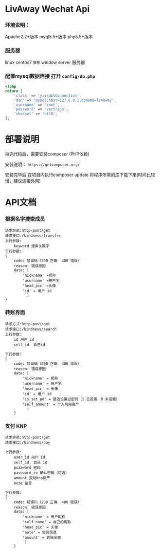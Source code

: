 # LivAway Wechat Api
### 环境说明：
Apache2.2+版本
myql5.5+版本
php5.5+版本
### 服务器 
linux centos7 `推荐`
window server 服务器
### 配置mysql数据连接 打开 `config/db.php`
```php
<?php
return [
    'class' => 'yii\db\Connection',
    'dsn' => 'mysql:host=127.0.0.1;dbname=livaway',
    'username' => 'root',
    'password' => 'vertrigo',
    'charset' => 'utf8',
];

```

# 部署说明

拉完代码后，需要安装composer (PHP依赖)

安装说明： `https://getcomposer.org/`

安装完毕后 在项目内执行composer update 将程序所需的库下载下来(时间比较慢，建议连接外网)

# API文档
### 根据名字搜索成员

    请求方式:http-post/get
    请求接口:/kindness/transfer
    上行参数:
        keyword 搜索关键字
    下行参数:
    {
        code: 错误码（200 正确  400 错误）
        reason: 错误原因
        data: [
            'nickname' =昵称
            'username' =用户名
            'head_pic' =头像
            'id' = 用户 id
              ]
    }


### 转账界面

    请求方式:http-post/get
    请求接口:/kindness/search
    上行参数:
        id 用户 id
        self_id  自己id 
        
    下行参数:
    {
        code: 错误码（200 正确  400 错误）
        reason: 错误原因
        data: [
            'nickname' = 昵称
            'username' = 用户名
            'head_pic' = 头像
            'id' = 用户 id
            'is_set_pd' = 是否设置过密码（1 已设置，0 未设置）
            'self_amount' = 个人可用资产
              ]
        }
      
### 支付 KNP

    请求方式:http-post/get
    请求接口:/kindness/pay
    
    上行参数:
        user_id 用户 id
        self_id  自己 id
        psaaword 密码
        password_re 确认密码（可选）
        amount 变动knp资产
        note 留言
         
    下行参数:
    {
        code: 错误码（200 正确  400 错误）
        reason: 错误原因
        data: [
            'nickname' = 用户昵称
            'self_name' = 自己的昵称
            'head_pic' = 头像
            'note' = 留言信息
            'amount' = 转账金额
             ]
        }
      
        
